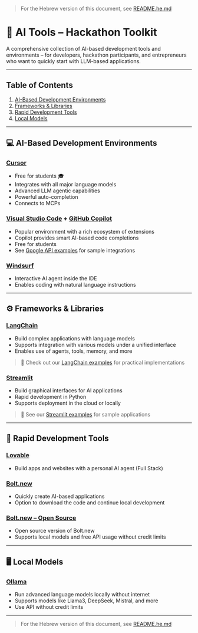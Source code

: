 > For the Hebrew version of this document, see [README.he.md](README.he.md)
# 🧰 AI Tools – Hackathon Toolkit

A comprehensive collection of AI-based development tools and environments – for developers, hackathon participants, and entrepreneurs who want to quickly start with LLM-based applications.


---

##  Table of Contents

1. [AI-Based Development Environments](#-ai-based-development-environments)
2. [Frameworks & Libraries](#-frameworks--libraries)
3. [Rapid Development Tools](#-rapid-development-tools)
4. [Local Models](#-local-models)

---

## 💻 AI-Based Development Environments

### [Cursor](https://www.cursor.so/)

* Free for students 🎓
* Integrates with all major language models
* Advanced LLM agentic capabilities
* Powerful auto-completion
* Connects to MCPs

### [Visual Studio Code](https://code.visualstudio.com/) + [GitHub Copilot](https://github.com/features/copilot)

* Popular environment with a rich ecosystem of extensions
* Copilot provides smart AI-based code completions
* Free for students
* See [Google API examples](examples-google-api) for sample integrations

### [Windsurf](https://windsurf.com/)

* Interactive AI agent inside the IDE
* Enables coding with natural language instructions

---

## ⚙️ Frameworks & Libraries

### [LangChain](https://www.langchain.com/)

* Build complex applications with language models
* Supports integration with various models under a unified interface
* Enables use of agents, tools, memory, and more
> 📂 Check out our [LangChain examples](examples-langchain) for practical implementations

### [Streamlit](https://streamlit.io/)

* Build graphical interfaces for AI applications
* Rapid development in Python
* Supports deployment in the cloud or locally
> 📂 See our [Streamlit examples](examples-streamlit) for sample applications

---

## 🚀 Rapid Development Tools

### [Lovable](https://lovable.dev/)

* Build apps and websites with a personal AI agent (Full Stack)

### [Bolt.new](https://bolt.new/)

* Quickly create AI-based applications
* Option to download the code and continue local development

### [Bolt.new – Open Source](https://github.com/bolt/bolt)

* Open source version of Bolt.new
* Supports local models and free API usage without credit limits

---

## 🖥️ Local Models

### [Ollama](https://ollama.com/)

* Run advanced language models locally without internet
* Supports models like Llama3, DeepSeek, Mistral, and more
* Use API without credit limits

---

> For the Hebrew version of this document, see [README.he.md](README.he.md)

